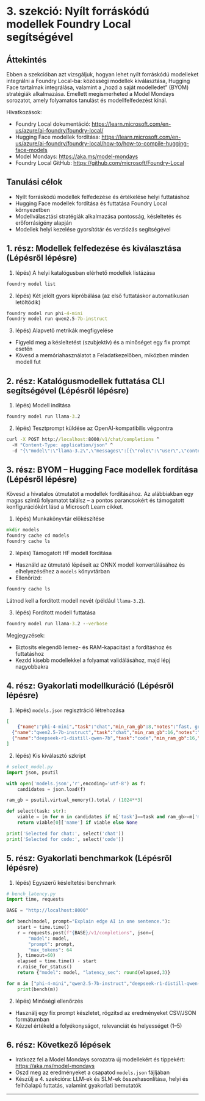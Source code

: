 <!--
CO_OP_TRANSLATOR_METADATA:
{
  "original_hash": "eb6ccbc99954b9db058c3fabdbf39cc5",
  "translation_date": "2025-09-23T01:00:14+00:00",
  "source_file": "Module08/03.OpenSourceModels.md",
  "language_code": "hu"
}
-->
# 3. szekció: Nyílt forráskódú modellek Foundry Local segítségével

## Áttekintés

Ebben a szekcióban azt vizsgáljuk, hogyan lehet nyílt forráskódú modelleket integrálni a Foundry Local-ba: közösségi modellek kiválasztása, Hugging Face tartalmak integrálása, valamint a „hozd a saját modelledet” (BYOM) stratégiák alkalmazása. Emellett megismerheted a Model Mondays sorozatot, amely folyamatos tanulást és modellfelfedezést kínál.

Hivatkozások:
- Foundry Local dokumentáció: https://learn.microsoft.com/en-us/azure/ai-foundry/foundry-local/
- Hugging Face modellek fordítása: https://learn.microsoft.com/en-us/azure/ai-foundry/foundry-local/how-to/how-to-compile-hugging-face-models
- Model Mondays: https://aka.ms/model-mondays
- Foundry Local GitHub: https://github.com/microsoft/Foundry-Local

## Tanulási célok
- Nyílt forráskódú modellek felfedezése és értékelése helyi futtatáshoz
- Hugging Face modellek fordítása és futtatása Foundry Local környezetben
- Modellválasztási stratégiák alkalmazása pontosság, késleltetés és erőforrásigény alapján
- Modellek helyi kezelése gyorsítótár és verziózás segítségével

## 1. rész: Modellek felfedezése és kiválasztása (Lépésről lépésre)

1. lépés) A helyi katalógusban elérhető modellek listázása  
```cmd
foundry model list
```
  
2. lépés) Két jelölt gyors kipróbálása (az első futtatáskor automatikusan letöltődik)  
```cmd
foundry model run phi-4-mini
foundry model run qwen2.5-7b-instruct
```
  
3. lépés) Alapvető metrikák megfigyelése  
- Figyeld meg a késleltetést (szubjektív) és a minőséget egy fix prompt esetén  
- Kövesd a memóriahasználatot a Feladatkezelőben, miközben minden modell fut  

## 2. rész: Katalógusmodellek futtatása CLI segítségével (Lépésről lépésre)

1. lépés) Modell indítása  
```cmd
foundry model run llama-3.2
```
  
2. lépés) Tesztprompt küldése az OpenAI-kompatibilis végpontra  
```cmd
curl -X POST http://localhost:8000/v1/chat/completions ^
  -H "Content-Type: application/json" ^
  -d "{\"model\":\"llama-3.2\",\"messages\":[{\"role\":\"user\",\"content\":\"Say hello in 5 words.\"}]}"

```
  

## 3. rész: BYOM – Hugging Face modellek fordítása (Lépésről lépésre)

Kövesd a hivatalos útmutatót a modellek fordításához. Az alábbiakban egy magas szintű folyamatot találsz – a pontos parancsokért és támogatott konfigurációkért lásd a Microsoft Learn cikket.

1. lépés) Munkakönyvtár előkészítése  
```cmd
mkdir models
foundry cache cd models
foundry cache ls
```
  
2. lépés) Támogatott HF modell fordítása  
- Használd az útmutató lépéseit az ONNX modell konvertálásához és elhelyezéséhez a `models` könyvtárban  
- Ellenőrizd:  
```cmd
foundry cache ls
```
  
Látnod kell a fordított modell nevét (például `llama-3.2`).  

3. lépés) Fordított modell futtatása  
```cmd
foundry model run llama-3.2 --verbose
```
  
Megjegyzések:  
- Biztosíts elegendő lemez- és RAM-kapacitást a fordításhoz és futtatáshoz  
- Kezdd kisebb modellekkel a folyamat validálásához, majd lépj nagyobbakra  

## 4. rész: Gyakorlati modellkuráció (Lépésről lépésre)

1. lépés) `models.json` regisztráció létrehozása  
```json
[
    {"name":"phi-4-mini","task":"chat","min_ram_gb":8,"notes":"fast, great for general chat"},
  {"name":"qwen2.5-7b-instruct","task":"chat","min_ram_gb":16,"notes":"larger context, good reasoning"},
  {"name":"deepseek-r1-distill-qwen-7b","task":"code","min_ram_gb":16,"notes":"coding-oriented"}
]
```
  
2. lépés) Kis kiválasztó szkript  
```python
# select_model.py
import json, psutil

with open('models.json','r',encoding='utf-8') as f:
    candidates = json.load(f)

ram_gb = psutil.virtual_memory().total / (1024**3)

def select(task: str):
    viable = [m for m in candidates if m['task']==task and ram_gb>=m['min_ram_gb']]
    return viable[0]['name'] if viable else None

print('Selected for chat:', select('chat'))
print('Selected for code:', select('code'))
```
  

## 5. rész: Gyakorlati benchmarkok (Lépésről lépésre)

1. lépés) Egyszerű késleltetési benchmark  
```python
# bench_latency.py
import time, requests

BASE = "http://localhost:8000"

def bench(model, prompt="Explain edge AI in one sentence."):
    start = time.time()
    r = requests.post(f"{BASE}/v1/completions", json={
        "model": model,
        "prompt": prompt,
        "max_tokens": 64
    }, timeout=60)
    elapsed = time.time() - start
    r.raise_for_status()
    return {"model": model, "latency_sec": round(elapsed,3)}

for m in ["phi-4-mini","qwen2.5-7b-instruct","deepseek-r1-distill-qwen-7b"]:
    print(bench(m))
```
  
2. lépés) Minőségi ellenőrzés  
- Használj egy fix prompt készletet, rögzítsd az eredményeket CSV/JSON formátumban  
- Kézzel értékeld a folyékonyságot, relevanciát és helyességet (1–5)  

## 6. rész: Következő lépések
- Iratkozz fel a Model Mondays sorozatra új modellekért és tippekért: https://aka.ms/model-mondays  
- Oszd meg az eredményeket a csapatod `models.json` fájljában  
- Készülj a 4. szekcióra: LLM-ek és SLM-ek összehasonlítása, helyi és felhőalapú futtatás, valamint gyakorlati bemutatók  

---

